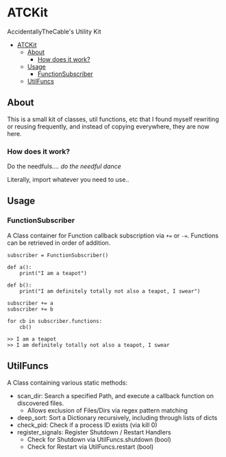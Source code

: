 # ATCKit

AccidentallyTheCable's Utility Kit

- [ATCKit](#atckit)
  - [About](#about)
    - [How does it work?](#how-does-it-work)
  - [Usage](#usage)
    - [FunctionSubscriber](#functionsubscriber)
  - [UtilFuncs](#utilfuncs)

## About

This is a small kit of classes, util functions, etc that I found myself rewriting or reusing frequently, and instead of copying everywhere, they are now here.


### How does it work?

Do the needfuls.... *do the needful dance*

Literally, import whatever you need to use..

## Usage

### FunctionSubscriber

A Class container for Function callback subscription via `+=` or `-=`. Functions can be retrieved in order of addition.

```
subscriber = FunctionSubscriber()

def a():
    print("I am a teapot")

def b():
    print("I am definitely totally not also a teapot, I swear")

subscriber += a
subscriber += b

for cb in subscriber.functions:
    cb()

>> I am a teapot
>> I am definitely totally not also a teapot, I swear
```

## UtilFuncs

A Class containing various static methods:

 - scan_dir: Search a specified Path, and execute a callback function on discovered files.
   - Allows exclusion of Files/Dirs via regex pattern matching
 - deep_sort: Sort a Dictionary recursively, including through lists of dicts
 - check_pid: Check if a process ID exists (via kill 0)
 - register_signals: Register Shutdown / Restart Handlers
   - Check for Shutdown via UtilFuncs.shutdown (bool)
   - Check for Restart via UtilFuncs.restart (bool)
